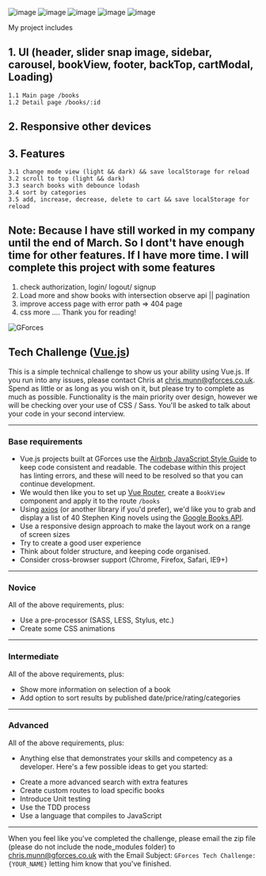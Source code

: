 ![image](https://user-images.githubusercontent.com/76526952/157793701-ab0bf69e-3b6e-436b-b1df-aeb4d6f7929c.png)
![image](https://user-images.githubusercontent.com/76526952/157793823-0590cf02-d6ab-4788-b04f-ec299077490f.png)
![image](https://user-images.githubusercontent.com/76526952/157793859-1351e414-75b6-4cce-9159-50dd99736a85.png)
![image](https://user-images.githubusercontent.com/76526952/157793900-c682a396-d9bf-4abf-92df-34f142960f4a.png)
![image](https://user-images.githubusercontent.com/76526952/157793977-7f2a574f-2821-4bf4-9873-06d34ed0fdc7.png)

My project includes
## 1. UI (header, slider snap image, sidebar, carousel, bookView, footer, backTop, cartModal, Loading)
    1.1 Main page /books
    1.2 Detail page /books/:id   
## 2. Responsive other devices
## 3. Features
    3.1 change mode view (light && dark) && save localStorage for reload
    3.2 scroll to top (light && dark)
    3.3 search books with debounce lodash
    3.4 sort by categories
    3.5 add, increase, decrease, delete to cart && save localStorage for reload
## Note: Because I have still worked in my company until the end of March. So I dont't have enough time for other features. If I have more time. I will complete this project with some features 
1. check authorization, login/ logout/ signup
2. Load more and show books with intersection observe api || pagination
3. improve access page with error path => 404 page 
4. css more 
....
Thank you for reading!

![GForces][logo]

## Tech Challenge ([Vue.js][6])

This is a simple technical challenge to show us your ability using Vue.js. If you run into any issues, please contact Chris at [chris.munn@gforces.co.uk][1]. Spend as little or as long as you wish on it, but please try to complete as much as possible. Functionality is the main priority over design, however we will be checking over your use of CSS / Sass. You'll be asked to talk about your code in your second interview. 

-------

### Base requirements
* Vue.js projects built at GForces use the [Airbnb JavaScript Style Guide][2] to keep code consistent and readable. The codebase within this project has linting errors, and these will need to be resolved so that you can continue development.
* We would then like you to set up [Vue Router][3], create a `BookView` component and apply it to the route `/books`
* Using [axios][4] (or another library if you'd prefer), we'd like you to grab and display a list of 40 Stephen King novels using the [Google Books API][5].
* Use a responsive design approach to make the layout work on a range of screen sizes
* Try to create a good user experience
* Think about folder structure, and keeping code organised.
* Consider cross-browser support (Chrome, Firefox, Safari, IE9+)

-------

### Novice
All of the above requirements, plus:
* Use a pre-processor (SASS, LESS, Stylus, etc.)
* Create some CSS animations

-------

### Intermediate
All of the above requirements, plus:
* Show more information on selection of a book
* Add option to sort results by published date/price/rating/categories

-------

### Advanced
All of the above requirements, plus:
* Anything else that demonstrates your skills and competency as a developer. Here's a few possible ideas to get you started:

+ Create a more advanced search with extra features
+ Create custom routes to load specific books
+ Introduce Unit testing
+ Use the TDD process
+ Use a language that compiles to JavaScript

-------

When you feel like you've completed the challenge, please email the zip file  (please do not include the node_modules folder) to [chris.munn@gforces.co.uk][1] with the Email Subject: `GForces Tech Challenge: {YOUR_NAME}` letting him know that you've finished.

[logo]: src/assets/logo.svg
[1]: mailto:chris.munn@gforces.co.uk
[2]: https://github.com/airbnb/javascript
[3]: https://router.vuejs.org
[4]: https://github.com/axios/axios
[5]: https://developers.google.com/books/docs/v1/using#PerformingSearch
[6]: https://vuejs.org


